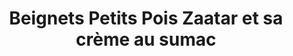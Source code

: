 ---
uuid: 72b7cd7f-5671-438d-a942-2d78f3c9d90d
title: Beignets Petits Pois Zaatar et sa crème au sumac
titleslug: beignets-petits-pois-zaatar-et-sa-creme-au-sumac_72b7cd7f-5671-438d-a942-2d78f3c9d90d
draft: false
layout: recettes
type: plat
categories:
  - Bouchées salées
auteur: ""
regime:
  - vegetarien
  - sans-gluten
cuisson: Oui
temperature: Chaud
plate: 170
quantite_desc: Version vegan inclue dans les quantités..
check: Oui
checkAlwaysOk: false
ingredients:
  legumes:
    - title: Citron non traité
      quantite: 1.7
      unit: Kg
      commentaire: Zeste pour la sauce, tranche pour la déco
    - title: Citron confit
      quantite: 3.4
      unit: Kg
    - title: Petits pois surgelés
      quantite: 3.4
      unit: Kg
    - title: Epinard
      quantite: 1.7
      unit: Kg
  frais:
    - title: Crème fraîche épaisse entière
      quantite: 3.4
      unit: Kg
      commentaire: pour la sauce
    - title: Ricotta
      quantite: 1.19
      unit: Kg
  lof:
    - title: Farine de pois chiche
      quantite: 260
      unit: grammes
      commentaire: pour la version vegan
    - title: Crème soja
      quantite: 850
      unit: ml
      commentaire: pour la sauce vegan
    - title: Fécule de maïs (Maïzena)
      quantite: 680
      unit: grammes
    - title: Oeuf
      quantite: 41
      unit: unité
  epices:
    - title: Cumin (graines)
      quantite: 85
      unit: grammes
    - title: Sumac
      quantite: 51
      unit: grammes
      commentaire: à convenance, pour la sauce
    - title: Persil frais
      quantite: 3.4
      unit: bottes
    - title: Anis vert en poudre
      quantite: 17
      unit: grammes
    - title: Cardamone en poudre
      quantite: 25.5
      unit: grammes
    - title: Persil frais
      quantite: 3.4
      unit: bottes
    - title: Piment en flocons
      quantite: 25.5
      unit: grammes
    - title: Menthe
      quantite: 3.4
      unit: bottes
    - title: Curcuma moulu
      quantite: 17
      unit: grammes
    - title: Paprika
      quantite: 17
      unit: grammes
    - title: graine de coriandre
      quantite: 170
      unit: grammes
    - title: Zaatar (zathar)
      quantite: 680
      unit: grammes
  sucres: []
materiel:
  - Four
preparation: >-
  *Faire à part, une portion pour la version **vegan**, où l'oeuf et la maizena
  sont remplacé par de la farine de pois chiche*


  **Sauce** : Récupérer l'intérieur des citrons confits, les mixer ( pas forcément tout mettre, faire au gout). Prendre les zestes des citrons déco. Mélanger à tous les restes des ingrédients de la sauce. Hop c'est plié




  **Beignets**


  * Dans de l'eau salée bouillante, blanchir les épinards ( jusqu'à ce qu'il flétrisse - pas long). Les mettre dans l'eau froide, les essorer sur du sopalin. Puis les hacher.

  * Mixer les petits pois une fois décongelés.

  * Rajouter les autres ingredients et mixer le tout .




  * Mettre le four à 180°C - thermostat 6

  * Dans un poele, 1 bonne  cà s de pate dans l'huile pour 1 beignets.Frire 3 - 4 minutes de chaque coté.

  * Les mettre sur papier absorbant. 




  * Au moment du service mettre 4-5min les beignets au four.

  * Au service rajouter sauce et une rondelle de citrons
publishDate: 2024-05-23T14:10:00.000Z
---